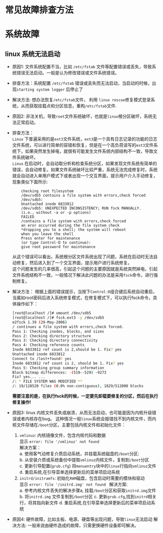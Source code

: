 # 常见故障排查方法


# 系统故障 
## linux 系统无法启动 
- 原因1: 文件系统配置不当，比如 `/etc/fstab` 文件等配置错误或丢失，导致系统错误无法启动。一般是认为修改错误或文件系统错误。
- 排查方法：系统配置 `/etc/fstab` 错误或丢失而无法启动，当启动的时候，出现`starting system logger` 后停止了
- 解决方法: 想办法恢复`/etc/fstab`文件， 利用 `linux rescue`修复模式登录系统，从而获取挂载点和分区信息，重构`/etc/fstab`文件.

- 原因2: 非法关机，导致`root`文件系统破坏，也就是`linux`根分区破坏，系统无法正常启动。
- 排查方法：  
    `Linux` 下普遍采用的是`ext3`文件系统，`ext3`是一个具有日志记录的功能的日志文件系统，可以进行简单的容错和恢复，但是在一个高负荷读写的`ext3`文件系统下，如果突然发生掉电，就很有可能发生文件系统内部结构不一致，导致文件系统破坏。  
    `Linux` 在启动时，会自动取分析和检查系统分区，如果发现文件系统有简单的错误，会自动修复。如果文件系统破坏比较严重，系统无法完成修复时，系统就会自动进入单用户模式下或者出现一个交互界面，提示用户介入手动修复，现象类似下面所示:  
    ```
        checking root filesystem
        /dev/sdb5 contains a file system with errors,check forced
        /dev/sdb5:
        Unattached inode 6833812
        /dev/sdb5: UNEXPECTED INCONSISTENCY; RUN fsck MANUALLY.
        (i.e., without -a or -p options)
        FAILED
        /contains a file system with errors,check forced
        an eror occurred during the file system check
        *dropping you to a shell; the system will reboot
        when you leave the shell
        Press enter for maintenance 
        (or type Control-D to continue):
        give root password for maintenance
    ```
    从这个错误可以看出，系统根分区文件系统出现了问题，系统在启动时无法自动修复，然后进入到了一个交互界面，提示用户进行系统修复。  
    这个问题发生的几率很高，引起这个问题的主要原因就是系统突然掉电，引起文件系统结构不一致，一般情况下解决此问题的办法是采用`fsck`命令，进行强制修复。  

- 解决方法： 根据上面的错误提示，当按下`Control-D`组合键后系统自动重启，当属如root密码后进入系统修复模式，在修复模式下，可以执行fsck命令，具体操作如下：  
    ```bash
    [root@localhost /]# umount /dev/sdb5
    [root@localhost /]# fsck.ext3 -y /dev/sdb5
    e2fsck 1.39 (29-May-2006)
    / continues a file system with errors,check forced.
    Pass 1: Checking inodes, blocks, and sizes
    Pass 2: Checking directory structure
    Pass 3: Checking directory connectivity
    Pass 4: Checking reference counts
    Inode 6833812 ref count is 2,should be 1. Fix? yes
    Unattached inode 6833812
    Connect to /lost+found? yes
    Inode 6833812 ref count is 2, should be 1. Fix? yes
    Pass 5: Checking group summary information
    Block bitmap differences: -(519--529) -9273
    Fix? yes... ...
    /: * FILE SYSTEM WAS MODIFIED **
    /: 19/128520 files (0.0% non-contiguous), 1829/512000 blocks
    ```
    **需要注意的是，在执行fsck的时候，一定要先卸载要修复的分区，然后在执行修复操作!**  

- 原因3: linux 内核文件丢失或崩溃，从而无法启动，也可能是因为内核升级错误或者内核存在bug。
这种情况一般`linux`系统会报错找不到内核文件，而内核文件存储在`/boot`分区，主要包括内核文件和初始化文件：  

    1. `vmlinuz`: 内核镜像文件，包含内核代码和数据  
        显示 `error: file '/vmlinuz' not found`  
        解决方案：   
            a. 使用客气动修复介质启动系统，并挂载系统磁盘的`/boot`分区:   
            b. 从安装介质或系统备份中提取`vmlinuz`内核文件，复制到`/boot`分区  
            c. 更新引导配置(`grub.cfg`) 将`menuentry`块中的`linux`行指向`vmlinuz`文件  
            d. 重启系统,在引导菜单选择更新后的菜单项启动系统  
    2. `initrd/initramfs`:  初始化`RAM`磁盘，包含启动时需要的模块和驱动  
        显示 `error: file '/initrd.img' not found `
        解决方案:   
            a. 参考内核文件丢失的解决步骤a, 挂载`/boot`分区和获取`initrd.img`文件
            b. 将`initrd.img` 文件复制到`/boot`分区
            c. 更新`grub.cfg`,找到`initrd`相关行，将其指向新文件
            d. 重启系统,在引导菜单选择更新后的菜单项启动系统

- 原因4: 硬件故障，比如主板、电源、硬盘等出现问题，导致`linux`无法启动
  解决方法: 一般来说由硬件造成的故障，只需更换硬件设备即可解决。
